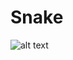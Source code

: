 # Snake

![alt text](https://repository-images.githubusercontent.com/221849502/c4185900-078b-11ea-8c7c-fd4bec1bf2cf)
